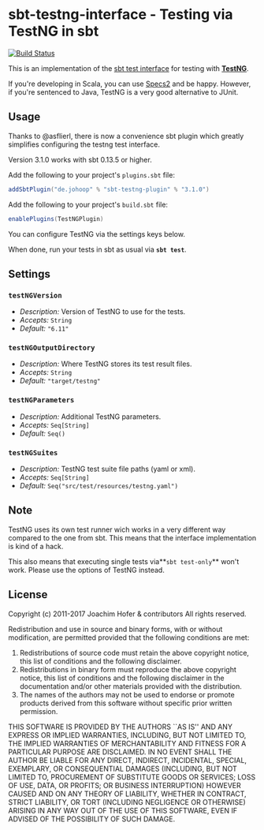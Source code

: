 # sbt-testng-interface - Testing via TestNG in sbt

[![Build Status](https://travis-ci.org/sbt/sbt-testng.svg?branch=master)](https://travis-ci.org/sbt/sbt-testng)

This is an implementation of the [sbt test interface](https://github.com/sbt/test-interface) for testing with **[TestNG](http://testng.org)**.

If you're developing in Scala, you can use [Specs2](http://specs2.org) and be happy. However, if you're sentenced to Java, TestNG is a very good alternative to JUnit.

## Usage

Thanks to @asflierl, there is now a convenience sbt plugin which greatly simplifies configuring the testng test interface.

Version 3.1.0 works with sbt 0.13.5 or higher.

Add the following to your project's `plugins.sbt` file:

```scala
addSbtPlugin("de.johoop" % "sbt-testng-plugin" % "3.1.0")
```

Add the following to your project's `build.sbt` file:

```scala
enablePlugins(TestNGPlugin)
```

You can configure TestNG via the settings keys below.

When done, run your tests in sbt as usual via **`sbt test`**.

## Settings

### `testNGVersion`

* *Description:* Version of TestNG to use for the tests.
* *Accepts:* `String`
* *Default:* `"6.11"`

### `testNGOutputDirectory`

* *Description:* Where TestNG stores its test result files.
* *Accepts:* `String`
* *Default:* `"target/testng"`

### `testNGParameters`

* *Description:* Additional TestNG parameters.
* *Accepts:* `Seq[String]`
* *Default:* `Seq()`

### `testNGSuites`

* *Description:* TestNG test suite file paths (yaml or xml).
* *Accepts:* `Seq[String]`
* *Default:* `Seq("src/test/resources/testng.yaml")`

## Note

TestNG uses its own test runner wich works in a very different way compared to the one from sbt. This means that the interface implementation is kind of a hack.

This also means that executing single tests via**`sbt test-only`** won't work. Please use the options of TestNG instead.

## License

Copyright (c) 2011-2017 Joachim Hofer & contributors
All rights reserved.

Redistribution and use in source and binary forms, with or without
modification, are permitted provided that the following conditions
are met:
1. Redistributions of source code must retain the above copyright
   notice, this list of conditions and the following disclaimer.
2. Redistributions in binary form must reproduce the above copyright
   notice, this list of conditions and the following disclaimer in the
   documentation and/or other materials provided with the distribution.
3. The names of the authors may not be used to endorse or promote products
   derived from this software without specific prior written permission.

THIS SOFTWARE IS PROVIDED BY THE AUTHORS ``AS IS'' AND ANY EXPRESS OR
IMPLIED WARRANTIES, INCLUDING, BUT NOT LIMITED TO, THE IMPLIED WARRANTIES
OF MERCHANTABILITY AND FITNESS FOR A PARTICULAR PURPOSE ARE DISCLAIMED.
IN NO EVENT SHALL THE AUTHOR BE LIABLE FOR ANY DIRECT, INDIRECT,
INCIDENTAL, SPECIAL, EXEMPLARY, OR CONSEQUENTIAL DAMAGES (INCLUDING, BUT
NOT LIMITED TO, PROCUREMENT OF SUBSTITUTE GOODS OR SERVICES; LOSS OF USE,
DATA, OR PROFITS; OR BUSINESS INTERRUPTION) HOWEVER CAUSED AND ON ANY
THEORY OF LIABILITY, WHETHER IN CONTRACT, STRICT LIABILITY, OR TORT
(INCLUDING NEGLIGENCE OR OTHERWISE) ARISING IN ANY WAY OUT OF THE USE OF
THIS SOFTWARE, EVEN IF ADVISED OF THE POSSIBILITY OF SUCH DAMAGE.
